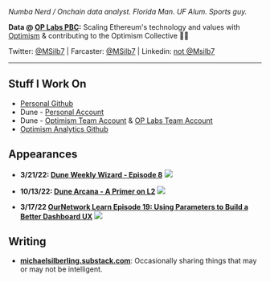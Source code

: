 <!-- ## Michael Silberling -->
<!-- ![image](https://user-images.githubusercontent.com/4006780/223618821-2463d2ea-41f9-41d7-914c-3bded756e733.png) -->
_Numba Nerd / Onchain data analyst. Florida Man. UF Alum. Sports guy._

**Data @ [OP Labs PBC](https://www.oplabs.co/):** Scaling Ethereum's technology and values with [Optimism](https://www.optimism.io/) & contributing to the Optimism Collective 🔴✨

Twitter: [@MSilb7](https://twitter.com/MSilb7) | Farcaster: [@MSilb7](https://warpcast.com/msilb7) | Linkedin: [not @Msilb7](https://www.linkedin.com/in/michaelsilberling/)

---

## Stuff I Work On
- [Personal Github](https://github.com/MSilb7)
- Dune - [Personal Account](https://dune.com/msilb7)
- Dune - [Optimism Team Account](https://dune.com/optimismfnd) & [OP Labs Team Account](https://dune.com/oplabspbc)
- [Optimism Analytics Github](https://github.com/ethereum-optimism/op-analytics)

## Appearances

- **3/21/22: [Dune Weekly Wizard - Episode 8](https://youtu.be/F5wu3c_EjzU)**
  [![](https://img.youtube.com/vi/F5wu3c_EjzU/maxresdefault.jpg)](https://youtu.be/F5wu3c_EjzU)
  
- **10/13/22: [Dune Arcana - A Primer on L2](https://youtu.be/sciPaCZGzcE)**
  [![](https://img.youtube.com/vi/sciPaCZGzcE/maxresdefault.jpg)](https://youtu.be/sciPaCZGzcE)
  
- **3/17/22 [OurNetwork Learn Episode 19: Using Parameters to Build a Better Dashboard UX](https://www.youtube.com/watch?v=OEyzrRkvY2w&list=PL_7kfUeJgSzz5Fltb2nivE_8xuAe2XTJl&index=19)**
  [![](https://img.youtube.com/vi/OEyzrRkvY2w/maxresdefault.jpg)](https://youtu.be/OEyzrRkvY2w)

## Writing
- **[michaelsilberling.substack.com](https://michaelsilberling.substack.com/)**: Occasionally sharing things that may or may not be intelligent.

<!-- ## Notable Chart Links
- TVL Flows (per Defillama API) - [1d](https://msilb7.github.io/msilb7-crypto-queries/L2%20TVL/img_outputs/net_app_flows_1d.html), [7d](https://msilb7.github.io/msilb7-crypto-queries/L2%20TVL/img_outputs/net_app_flows_7d.html), [30d](https://msilb7.github.io/msilb7-crypto-queries/L2%20TVL/img_outputs/net_app_flows_30d.html), [90d](https://msilb7.github.io/msilb7-crypto-queries/L2%20TVL/img_outputs/net_app_flows.html)
- [OP Summer Incentive Program TVL Flows](https://msilb7.github.io/msilb7-crypto-queries/L2%20TVL/img_outputs/cumul_ndf.html) (per Defillama API)
- Optimism App Fees (per Cryptofees API) - [Daily](https://msilb7.github.io/msilb7-crypto-queries/L2_Fees/img_outputs/app_fees_on_op.html), [7-Day Moving Average](https://msilb7.github.io/msilb7-crypto-queries/L2_Fees/img_outputs/app_fees_on_op_7dma.html) -->
